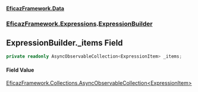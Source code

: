 #### [EficazFramework.Data](EficazFrameworkData.md 'EficazFramework Data')
### [EficazFramework.Expressions](EficazFrameworkData.md#EficazFramework.Expressions 'EficazFramework.Expressions').[ExpressionBuilder](EficazFramework.Expressions/ExpressionBuilder.md 'EficazFramework.Expressions.ExpressionBuilder')

## ExpressionBuilder._items Field

```csharp
private readonly AsyncObservableCollection<ExpressionItem> _items;
```

#### Field Value
[EficazFramework.Collections.AsyncObservableCollection&lt;](EficazFramework.Collections/AsyncObservableCollection_T_.md 'EficazFramework.Collections.AsyncObservableCollection<T>')[ExpressionItem](EficazFramework.Expressions/ExpressionItem.md 'EficazFramework.Expressions.ExpressionItem')[&gt;](EficazFramework.Collections/AsyncObservableCollection_T_.md 'EficazFramework.Collections.AsyncObservableCollection<T>')